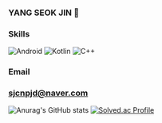 ### YANG SEOK JIN 👋

<!--
**sjcnpjd/sjcnpjd** is a ✨ _special_ ✨ repository because its `README.md` (this file) appears on your GitHub profile.

Here are some ideas to get you started:

- 🔭 I’m currently working on ...
- 🌱 I’m currently learning ...
- 👯 I’m looking to collaborate on ...
- 🤔 I’m looking for help with ...
- 💬 Ask me about ...
- 📫 How to reach me: ...
- 😄 Pronouns: ...
- ⚡ Fun fact: ...
-->



### Skills
![Android](https://img.shields.io/badge/Android-3DDC84.svg?&style=for-the-badge&logo=Android&logoColor=white)
![Kotlin](https://img.shields.io/badge/Kotlin-7F52FF.svg?&style=for-the-badge&logo=Kotlin&logoColor=white)
![C++](https://img.shields.io/badge/C++-00599C.svg?&style=for-the-badge&logo=C++&logoColor=white)

### Email
### sjcnpjd@naver.com

![Anurag's GitHub stats](https://github-readme-stats.vercel.app/api?username=sjcnpjd&hide=contribs,prs&theme=radical)
[![Solved.ac Profile](http://mazassumnida.wtf/api/v2/generate_badge?boj=sjcnpjd)](https://solved.ac/sjcnpjd/)
